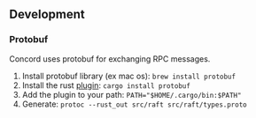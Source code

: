 ## Development

### Protobuf
Concord uses protobuf for exchanging RPC messages.

1. Install protobuf library (ex mac os): `brew install protobuf`
1. Install the rust [plugin](https://github.com/stepancheg/rust-protobuf/): `cargo install protobuf`
1. Add the plugin to your path: `PATH="$HOME/.cargo/bin:$PATH"`
1. Generate: `protoc --rust_out src/raft src/raft/types.proto`
